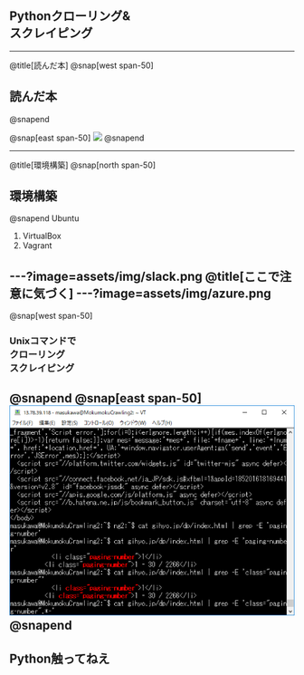 ## Pythonクローリング&<br>スクレイピング

---
@title[読んだ本]
@snap[west span-50]
## 読んだ本
@snapend

@snap[east span-50]
![](https://images-na.ssl-images-amazon.com/images/I/61%2BeYUm8CNL.jpg)
@snapend

---
@title[環境構築]
@snap[north span-50]
## 環境構築
@snapend
Ubuntu
1. VirtualBox
1. Vagrant

---?image=assets/img/slack.png
@title[ここで注意に気づく]
---?image=assets/img/azure.png
---
@snap[west span-50]
### Unixコマンドで<br>クローリング<br>スクレイピング
@snapend
@snap[east span-50]
![](https://raw.githubusercontent.com/TakeshiMasukawa/in-60-seconds/master/assets/img/ssh.png)
@snapend
---
## Python触ってねえ
